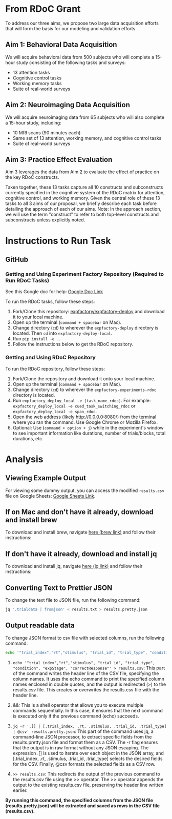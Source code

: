 # From RDoC Grant

To address our three aims, we propose two large data acquisition efforts that will form the basis for our modeling and validation efforts.

## Aim 1: Behavioral Data Acquisition

We will acquire behavioral data from 500 subjects who will complete a 15-hour study consisting of the following tasks and surveys:

- 13 attention tasks
- Cognitive control tasks
- Working memory tasks
- Suite of real-world surveys

## Aim 2: Neuroimaging Data Acquisition

We will acquire neuroimaging data from 65 subjects who will also complete a 15-hour study, including:

- 10 MRI scans (90 minutes each)
- Same set of 13 attention, working memory, and cognitive control tasks
- Suite of real-world surveys

## Aim 3: Practice Effect Evaluation

Aim 3 leverages the data from Aim 2 to evaluate the effect of practice on the key RDoC constructs.

Taken together, these 13 tasks capture all 10 constructs and subconstructs currently specified in the cognitive system of the RDoC matrix for attention, cognitive control, and working memory. Given the central role of these 13 tasks to all 3 aims of our proposal, we briefly describe each task before detailing the approach of each of our aims. Note: In the approach section, we will use the term "construct" to refer to both top-level constructs and subconstructs unless explicitly noted.

# Instructions to Run Task

## GitHub

### Getting and Using Experiment Factory Repository (Required to Run RDoC Tasks)

See this Google doc for help: [Google Doc Link](https://docs.google.com/document/d/15AqIepUrRgYsvsfRPFhWibXs_mPFBPJ7Oi-HQv4056I/edit)

To run the RDoC tasks, follow these steps:

1. Fork/Clone this repository: [expfactory/expfactory-deploy](https://github.com/expfactory/expfactory-deploy) and download it to your local machine.
2. Open up the terminal (`command + spacebar` on Mac).
3. Change directory (`cd`) to wherever the `expfactory-deploy` directory is located. Then `cd` into `expfactory-deploy-local`.
4. Run `pip install -e .`.
5. Follow the instructions below to get the RDoC repository.

### Getting and Using RDoC Repository

To run the RDoC repository, follow these steps:

1. Fork/Clone the repository and download it onto your local machine.
2. Open up the terminal (`command + spacebar` on Mac).
3. Change directory (`cd`) to wherever the `expfactory-experiments-rdoc` directory is located.
4. Run `expfactory_deploy_local -e [task_name_rdoc]`. For example: `expfactory_deploy_local -e cued_task_switching_rdoc` or `expfactory_deploy_local -e span_rdoc`.
5. Open the web address (likely http://0.0.0.0:8080/) from the terminal where you ran the command. Use Google Chrome or Mozilla Firefox.
6. Optional: Use (`command + option + j`) while in the experiment's window to see important information like durations, number of trials/blocks, total durations, etc.

# Analysis

## Viewing Example Output

For viewing some dummy output, you can access the modified `results.csv` file on Google Sheets: [Google Sheets Link](https://docs.google.com/spreadsheets/d/1mJ4ZCSlJ7E9zrfr6HhoEAed4Dzpn2R57L1Uw7PcNEcY/edit#gid=642158126).

## If on Mac and don't have it already, download and install brew

To download and install brew, navigate [here (brew link)](https://brew.sh/) and follow their instructions:

## If don't have it already, download and install jq

To download and install jq, navigate [here (jq link)](https://jqlang.github.io/jq/download/) and follow their instructions:

## Converting Text to Prettier JSON

To change the text file to JSON file, run the following command:

```bash
jq '.trialdata | fromjson' < results.txt > results.pretty.json
```

## Output readable data

To change JSON format to csv file with selected columns, run the following command:

```bash
echo '"trial_index","rt","stimulus", "trial_id", "trial_type", "condition", "expStage", "correctResponse"' > results.csv && jq -r '.[] | [.trial_index, .rt, .stimulus, .trial_id, .trial_type] | @csv' results.pretty.json >> results.csv
```

1. `echo '"trial_index","rt","stimulus", "trial_id", "trial_type", "condition", "expStage", "correctResponse"' > results.csv`: This part of the command writes the header line of the CSV file, specifying the column names. It uses the echo command to print the specified column names enclosed in double quotes, and the output is redirected (>) to the results.csv file. This creates or overwrites the results.csv file with the header line.

2. &&: This is a shell operator that allows you to execute multiple commands sequentially. In this case, it ensures that the next command is executed only if the previous command (echo) succeeds.

3. `jq -r '.[] | [.trial_index, .rt, .stimulus, .trial_id, .trial_type] | @csv' results.pretty.json`: This part of the command uses jq, a command-line JSON processor, to extract specific fields from the results.pretty.json file and format them as a CSV. The -r flag ensures that the output is in raw format without any JSON escaping. The expression .[] is used to iterate over each object in the JSON array, and [.trial_index, .rt, .stimulus, .trial_id, .trial_type] selects the desired fields for the CSV. Finally, @csv formats the selected fields as a CSV row.

4. `>> results.csv`: This redirects the output of the previous command to the results.csv file using the >> operator. The >> operator appends the output to the existing results.csv file, preserving the header line written earlier.

**By running this command, the specified columns from the JSON file (results.pretty.json) will be extracted and saved as rows in the CSV file (results.csv).**
